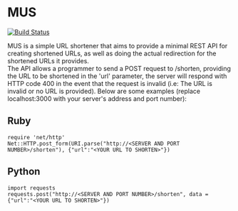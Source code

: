 # MUS

[![Build Status](https://travis-ci.org/faissaloo/urlshortner.svg?branch=master)](https://travis-ci.org/faissaloo/urlshortner)  
  
MUS is a simple URL shortener that aims to provide a minimal REST API for creating shortened URLs, as well as doing the actual redirection for the shortened URLs it provides.  
The API allows a programmer to send a POST request to /shorten, providing the URL to be shortened in the 'url' parameter, the server will respond with HTTP code 400 in the event that the request is invalid (i.e: The URL is invalid or no URL is provided). Below are some examples (replace localhost:3000 with your server's address and port number):  
  
## Ruby  
```
require 'net/http'
Net::HTTP.post_form(URI.parse("http://<SERVER AND PORT NUMBER>/shorten"), {"url":"<YOUR URL TO SHORTEN>"})
```
  
## Python  
```
import requests
requests.post("http://<SERVER AND PORT NUMBER>/shorten", data = {"url":"<YOUR URL TO SHORTEN>"})
```
